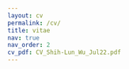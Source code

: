 ```yaml
---
layout: cv
permalink: /cv/
title: vitae
nav: true
nav_order: 2
cv_pdf: CV_Shih-Lun_Wu_Jul22.pdf
---
```

